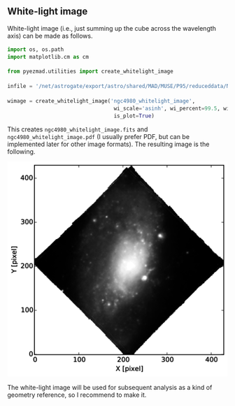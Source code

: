 ## White-light image

White-light image (i.e., just summing up the cube across the wavelength axis) 
can be made as follows.

```python
import os, os.path
import matplotlib.cm as cm

from pyezmad.utilities import create_whitelight_image

infile = '/net/astrogate/export/astro/shared/MAD/MUSE/P95/reduceddata/NGC4980/NGC4980_FINAL.fits'

wimage = create_whitelight_image('ngc4980_whitelight_image',
                                  wi_scale='asinh', wi_percent=99.5, wi_cmap=cm.Greys_r,
                                  is_plot=True)
```

This creates `ngc4980_whitelight_image.fits` and `ngc4980_whitelight_image.pdf` 
(I usually prefer PDF, but can be implemented later for other image formats). 
The resulting image is the following.

![NGC4980 white-light image](../images/ngc4980_whitelight_image_512.png)

The white-light image will be used for subsequent analysis 
as a kind of geometry reference, so I recommend to make it. 
